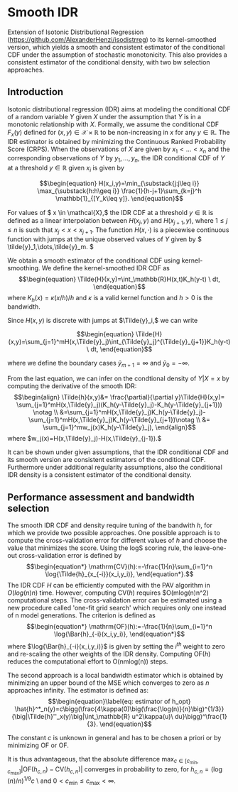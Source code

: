 # Smooth IDR
Extension of Isotonic Distributional Regression (https://github.com/AlexanderHenzi/isodistrreg) to its kernel-smoothed version, which yields a smooth and consistent estimator of the conditional CDF under the assumption of stochastic monotonicity. This also provides a consistent estimator of the conditional density, with two bw selection approaches.

## Introduction

Isotonic distributional regression (IDR) aims at modeling the conditional CDF of a random variable $Y$ given $X$ under the assumption that $Y$ is in a monotonic relationship with $X.$ Formally, we assume the conditional CDF $F_x(y)$ defined for $(x,y) \in \mathcal{X}\times \mathbb{R}$ to be non-increasing in $x$ for any $y \in \mathbb{R}.$
The IDR estimator is obtained by minimizing the Continuous Ranked Probability Score (CRPS).
When the observations of $X$ are given by $x_1 < \dots < x_n$ and the corresponding observations of $Y$ by $y_1,\dots,y_n,$ the IDR conditional CDF of $Y$ at a threshold $y \in \mathbb{R}$ given $x_i$ is given by

$$\begin{equation}
    H(x_i,y)=\min_{\substack{j:j\leq i}} \max_{\substack{h:h\geq i}} \frac{1}{h-j+1}\sum_{k=j}^h \mathbb{1}_{[Y_k\leq y]}.
\end{equation}$$

For values of $ x \in \mathcal{X},$ the IDR CDF at a threshold $y \in \mathbb{R}$ is defined as a linear interpolation between $H(x_j,y)$ and $H(x_{j+1},y),$ where $1\leq j\leq n$ is such that 
$x_j < x< x_{j+1}.$ 
The function $H(x,\cdot)$ is a piecewise continuous function with jumps at the unique observed values of $Y$ given by $ \tilde{y}_1,\dots,\tilde{y}_m. $

We obtain a smooth estimator of the conditional CDF using kernel-smoothing. We define the kernel-smoothed IDR CDF as 
$$\begin{equation}
        \Tilde{H}(x,y)=\int_\mathbb{R}H(x,t)K_h(y-t) \ dt,
    \end{equation}$$
where $K_h(x)=\kappa(x/h)/h$ and $\kappa$ is a valid kernel function and $h>0$ is the bandwidth.

Since $H(x,y)$ is discrete with jumps at $\Tilde{y}_i,$ we can write 

$$\begin{equation}
    \Tilde{H}(x,y)=\sum_{j=1}^mH(x,\Tilde{y}_j)\int_{\Tilde{y}_j}^{\Tilde{y}_{j+1}}K_h(y-t) \ dt,
\end{equation}$$

where we define the boundary cases $\tilde{y}_{m+1} = \infty$ and $\tilde{y}_0 = -\infty.$

From the last equation, we can infer on the condtional density of $Y|X=x$ by computing the derivative of the smooth IDR:
$$\begin{align}
    \Tilde{h}(x,y)&= \frac{\partial}{\partial y}\Tilde{H}(x,y)= \sum_{j=1}^mH(x,\Tilde{y}_j)(K_h(y-\Tilde{y}_j)-K_h(y-\Tilde{y}_{j+1})) \notag \\
    &=\sum_{j=1}^mH(x,\Tilde{y}_j)K_h(y-\Tilde{y}_j)-\sum_{j=1}^mH(x,\Tilde{y}_j)K_h(y-\Tilde{y}_{j+1})\notag \\
    &= \sum_{j=1}^mw_j(x)K_h(y-\Tilde{y}_j),
\end{align}$$
where $w_j(x)=H(x,\Tilde{y}_j)-H(x,\Tilde{y}_{j-1}).$

It can be shown under given assumptions, that the IDR conditional CDF and its smooth version are consistent estimators of the conditional CDF. Furthermore under additional regularity assumptions, also the conditional IDR density is a consistent estimator of the conditional density.

## Performance assessment and bandwidth selection

The smooth IDR CDF and density require tuning of the bandwith $h,$ for which we provide two possible approaches.
One possible approach is to compute the cross-validation error for different values of $h$ and choose the value that minimizes the score. Using the $\mathrm{logS}$ scoring rule, the leave-one-out cross-validation error is defined by 
$$\begin{equation*}
    \mathrm{CV}(h):=-\frac{1}{n}\sum_{i=1}^n \log{\Tilde{h}_{x_{-i}}(x_i,y_i)},
\end{equation*}.$$
The IDR CDF $H$ can be efficiently computed with the PAV algorithm in $O(log(n)n)$ time. However, computing $\mathrm{CV}(h)$
requires $O(mlog(n)n^2) computational steps. The cross-validation error can be estimated using a new procedure called 'one-fit grid search' which requires only one instead of n model generations. 
The criterion is defined as $$\begin{equation*}
    \mathrm{OF}(h):=-\frac{1}{n}\sum_{i=1}^n \log{\Bar{h}_{-i}(x_i,y_i)},
\end{equation*}$$
where $\log{\Bar{h}_{-i}(x_i,y_i)}$ is given by setting the $i^{th}$ weight to zero and re-scaling the other weights of the IDR density. 
Computing $\mathrm{OF}(h)$ reduces the computational effort to O(nmlog(n)) steps.

The second approach is a local bandwidth estimator which is obtained by minimizing an upper bound of the $\mathrm{MSE}$ which converges to zero as $n$ approaches infinity. The estimator is defined as:
 $$\begin{equation}\label{eq: estimator of h_opt}
    \hat{h}^*_n(y)=c\bigg(\frac{4\kappa(0)\big(\frac{\log(n)}{n}\big)^{1/3}}{\big|\Tilde{h}''_x(y)\big|\int_\mathbb{R} u^2\kappa(u)\ du}\bigg)^\frac{1}{3}.
\end{equation}$$ 


The constant $c$ is unknown in general and has to be chosen a priori or by minimizing $\mathrm{OF}$ or $\mathrm{OF}.$

It is thus advantageous, that the absolute difference $\max_{c \in [c_{\min}, c_{\max}]}|\mathrm{OF}(h_{c,n}) - \mathrm{CV}(h_{c,n})|$ converges in probability to zero, for $h_{c,n}=(\log(n)/n)^{1/9} c$ \ and  $0<c_{\min}\leq c_{\max}<\infty.$





  
